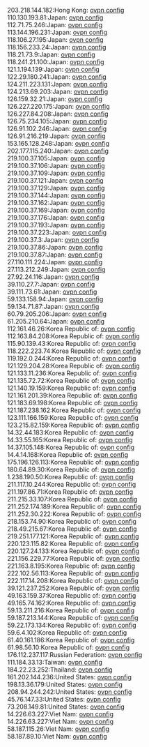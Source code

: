 203.218.144.182:Hong Kong: [ovpn config](vpn/203_218_144_182.ovpn)  
110.130.193.81:Japan: [ovpn config](vpn/110_130_193_81.ovpn)  
112.71.75.246:Japan: [ovpn config](vpn/112_71_75_246.ovpn)  
113.144.196.231:Japan: [ovpn config](vpn/113_144_196_231.ovpn)  
118.106.27.195:Japan: [ovpn config](vpn/118_106_27_195.ovpn)  
118.156.233.24:Japan: [ovpn config](vpn/118_156_233_24.ovpn)  
118.21.73.9:Japan: [ovpn config](vpn/118_21_73_9.ovpn)  
118.241.21.100:Japan: [ovpn config](vpn/118_241_21_100.ovpn)  
121.1.194.139:Japan: [ovpn config](vpn/121_1_194_139.ovpn)  
122.29.180.241:Japan: [ovpn config](vpn/122_29_180_241.ovpn)  
124.211.223.131:Japan: [ovpn config](vpn/124_211_223_131.ovpn)  
124.213.69.203:Japan: [ovpn config](vpn/124_213_69_203.ovpn)  
126.159.32.21:Japan: [ovpn config](vpn/126_159_32_21.ovpn)  
126.227.220.175:Japan: [ovpn config](vpn/126_227_220_175.ovpn)  
126.227.84.208:Japan: [ovpn config](vpn/126_227_84_208.ovpn)  
126.75.234.105:Japan: [ovpn config](vpn/126_75_234_105.ovpn)  
126.91.102.246:Japan: [ovpn config](vpn/126_91_102_246.ovpn)  
126.91.216.219:Japan: [ovpn config](vpn/126_91_216_219.ovpn)  
153.165.128.248:Japan: [ovpn config](vpn/153_165_128_248.ovpn)  
202.177.115.240:Japan: [ovpn config](vpn/202_177_115_240.ovpn)  
219.100.37.105:Japan: [ovpn config](vpn/219_100_37_105.ovpn)  
219.100.37.106:Japan: [ovpn config](vpn/219_100_37_106.ovpn)  
219.100.37.109:Japan: [ovpn config](vpn/219_100_37_109.ovpn)  
219.100.37.121:Japan: [ovpn config](vpn/219_100_37_121.ovpn)  
219.100.37.129:Japan: [ovpn config](vpn/219_100_37_129.ovpn)  
219.100.37.144:Japan: [ovpn config](vpn/219_100_37_144.ovpn)  
219.100.37.162:Japan: [ovpn config](vpn/219_100_37_162.ovpn)  
219.100.37.169:Japan: [ovpn config](vpn/219_100_37_169.ovpn)  
219.100.37.176:Japan: [ovpn config](vpn/219_100_37_176.ovpn)  
219.100.37.193:Japan: [ovpn config](vpn/219_100_37_193.ovpn)  
219.100.37.223:Japan: [ovpn config](vpn/219_100_37_223.ovpn)  
219.100.37.3:Japan: [ovpn config](vpn/219_100_37_3.ovpn)  
219.100.37.86:Japan: [ovpn config](vpn/219_100_37_86.ovpn)  
219.100.37.87:Japan: [ovpn config](vpn/219_100_37_87.ovpn)  
27.110.111.224:Japan: [ovpn config](vpn/27_110_111_224.ovpn)  
27.113.212.249:Japan: [ovpn config](vpn/27_113_212_249.ovpn)  
27.92.24.116:Japan: [ovpn config](vpn/27_92_24_116.ovpn)  
39.110.27.7:Japan: [ovpn config](vpn/39_110_27_7.ovpn)  
39.111.73.61:Japan: [ovpn config](vpn/39_111_73_61.ovpn)  
59.133.158.94:Japan: [ovpn config](vpn/59_133_158_94.ovpn)  
59.134.71.87:Japan: [ovpn config](vpn/59_134_71_87.ovpn)  
60.79.205.206:Japan: [ovpn config](vpn/60_79_205_206.ovpn)  
61.205.210.64:Japan: [ovpn config](vpn/61_205_210_64.ovpn)  
112.161.46.26:Korea Republic of: [ovpn config](vpn/112_161_46_26.ovpn)  
112.163.84.208:Korea Republic of: [ovpn config](vpn/112_163_84_208.ovpn)  
115.90.139.43:Korea Republic of: [ovpn config](vpn/115_90_139_43.ovpn)  
118.222.223.74:Korea Republic of: [ovpn config](vpn/118_222_223_74.ovpn)  
119.192.0.244:Korea Republic of: [ovpn config](vpn/119_192_0_244.ovpn)  
121.129.204.28:Korea Republic of: [ovpn config](vpn/121_129_204_28.ovpn)  
121.133.11.236:Korea Republic of: [ovpn config](vpn/121_133_11_236.ovpn)  
121.135.72.72:Korea Republic of: [ovpn config](vpn/121_135_72_72.ovpn)  
121.140.19.159:Korea Republic of: [ovpn config](vpn/121_140_19_159.ovpn)  
121.161.201.39:Korea Republic of: [ovpn config](vpn/121_161_201_39.ovpn)  
121.183.69.198:Korea Republic of: [ovpn config](vpn/121_183_69_198.ovpn)  
121.187.238.162:Korea Republic of: [ovpn config](vpn/121_187_238_162.ovpn)  
123.111.166.159:Korea Republic of: [ovpn config](vpn/123_111_166_159.ovpn)  
123.215.82.159:Korea Republic of: [ovpn config](vpn/123_215_82_159.ovpn)  
14.32.44.183:Korea Republic of: [ovpn config](vpn/14_32_44_183.ovpn)  
14.33.55.165:Korea Republic of: [ovpn config](vpn/14_33_55_165.ovpn)  
14.37.105.148:Korea Republic of: [ovpn config](vpn/14_37_105_148.ovpn)  
14.4.14.168:Korea Republic of: [ovpn config](vpn/14_4_14_168.ovpn)  
175.196.126.113:Korea Republic of: [ovpn config](vpn/175_196_126_113.ovpn)  
180.64.89.30:Korea Republic of: [ovpn config](vpn/180_64_89_30.ovpn)  
1.238.190.50:Korea Republic of: [ovpn config](vpn/1_238_190_50.ovpn)  
211.117.10.244:Korea Republic of: [ovpn config](vpn/211_117_10_244.ovpn)  
211.197.86.71:Korea Republic of: [ovpn config](vpn/211_197_86_71.ovpn)  
211.215.33.107:Korea Republic of: [ovpn config](vpn/211_215_33_107.ovpn)  
211.252.174.189:Korea Republic of: [ovpn config](vpn/211_252_174_189.ovpn)  
211.252.30.222:Korea Republic of: [ovpn config](vpn/211_252_30_222.ovpn)  
218.153.74.90:Korea Republic of: [ovpn config](vpn/218_153_74_90.ovpn)  
218.49.215.67:Korea Republic of: [ovpn config](vpn/218_49_215_67.ovpn)  
219.251.177.121:Korea Republic of: [ovpn config](vpn/219_251_177_121.ovpn)  
220.123.115.82:Korea Republic of: [ovpn config](vpn/220_123_115_82.ovpn)  
220.127.24.133:Korea Republic of: [ovpn config](vpn/220_127_24_133.ovpn)  
221.156.229.77:Korea Republic of: [ovpn config](vpn/221_156_229_77.ovpn)  
221.163.8.195:Korea Republic of: [ovpn config](vpn/221_163_8_195.ovpn)  
222.102.56.113:Korea Republic of: [ovpn config](vpn/222_102_56_113.ovpn)  
222.117.14.208:Korea Republic of: [ovpn config](vpn/222_117_14_208.ovpn)  
39.121.237.252:Korea Republic of: [ovpn config](vpn/39_121_237_252.ovpn)  
49.163.159.37:Korea Republic of: [ovpn config](vpn/49_163_159_37.ovpn)  
49.165.74.162:Korea Republic of: [ovpn config](vpn/49_165_74_162.ovpn)  
59.13.211.216:Korea Republic of: [ovpn config](vpn/59_13_211_216.ovpn)  
59.187.213.144:Korea Republic of: [ovpn config](vpn/59_187_213_144.ovpn)  
59.22.173.134:Korea Republic of: [ovpn config](vpn/59_22_173_134.ovpn)  
59.6.4.102:Korea Republic of: [ovpn config](vpn/59_6_4_102.ovpn)  
61.40.161.186:Korea Republic of: [ovpn config](vpn/61_40_161_186.ovpn)  
61.98.56.10:Korea Republic of: [ovpn config](vpn/61_98_56_10.ovpn)  
176.112.237.117:Russian Federation: [ovpn config](vpn/176_112_237_117.ovpn)  
111.184.33.13:Taiwan: [ovpn config](vpn/111_184_33_13.ovpn)  
184.22.23.252:Thailand: [ovpn config](vpn/184_22_23_252.ovpn)  
161.202.144.236:United States: [ovpn config](vpn/161_202_144_236.ovpn)  
198.13.36.179:United States: [ovpn config](vpn/198_13_36_179.ovpn)  
208.94.244.242:United States: [ovpn config](vpn/208_94_244_242.ovpn)  
45.76.147.33:United States: [ovpn config](vpn/45_76_147_33.ovpn)  
73.208.149.81:United States: [ovpn config](vpn/73_208_149_81.ovpn)  
14.226.63.227:Viet Nam: [ovpn config](vpn/14_226_63_227.ovpn)  
14.226.63.227:Viet Nam: [ovpn config](vpn/14_226_63_227.ovpn)  
58.187.115.26:Viet Nam: [ovpn config](vpn/58_187_115_26.ovpn)  
58.187.89.10:Viet Nam: [ovpn config](vpn/58_187_89_10.ovpn)  
